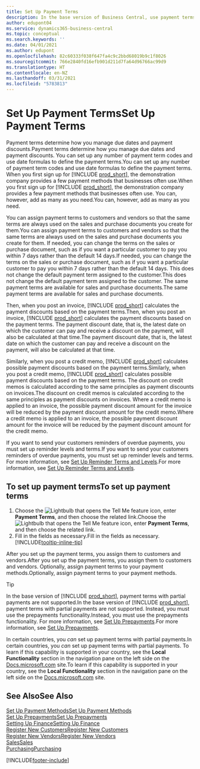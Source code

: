 ```yaml
---
title: Set Up Payment Terms
description: In the base version of Business Central, use payment terms to manage due dates and payment discounts.
author: edupont04
ms.service: dynamics365-business-central
ms.topic: conceptual
ms.search.keywords: ''
ms.date: 04/01/2021
ms.author: edupont
ms.openlocfilehash: 82c60333f038f647fa4c9c2bbd68019b9c1f8026
ms.sourcegitcommit: 766e2840fd16efb901d211d7fa64d96766ac99d9
ms.translationtype: HT
ms.contentlocale: en-NZ
ms.lasthandoff: 03/31/2021
ms.locfileid: "5783813"
---
```

# <a name="set-up-payment-terms"></a><span data-ttu-id="da1cf-103">Set Up Payment Terms</span><span class="sxs-lookup"><span data-stu-id="da1cf-103">Set Up Payment Terms</span></span>

<span data-ttu-id="da1cf-104">Payment terms determine how you manage due dates and payment discounts.</span><span class="sxs-lookup"><span data-stu-id="da1cf-104">Payment terms determine how you manage due dates and payment discounts.</span></span> <span data-ttu-id="da1cf-105">You can set up any number of payment term codes and use date formulas to define the payment terms.</span><span class="sxs-lookup"><span data-stu-id="da1cf-105">You can set up any number of payment term codes and use date formulas to define the payment terms.</span></span> <span data-ttu-id="da1cf-106">When you first sign up for [!INCLUDE [prod_short](includes/prod_short.md)], the demonstration company provides a few payment methods that businesses often use.</span><span class="sxs-lookup"><span data-stu-id="da1cf-106">When you first sign up for [!INCLUDE [prod_short](includes/prod_short.md)], the demonstration company provides a few payment methods that businesses often use.</span></span> <span data-ttu-id="da1cf-107">You can, however, add as many as you need.</span><span class="sxs-lookup"><span data-stu-id="da1cf-107">You can, however, add as many as you need.</span></span>  

<span data-ttu-id="da1cf-108">You can assign payment terms to customers and vendors so that the same terms are always used on the sales and purchase documents you create for them.</span><span class="sxs-lookup"><span data-stu-id="da1cf-108">You can assign payment terms to customers and vendors so that the same terms are always used on the sales and purchase documents you create for them.</span></span> <span data-ttu-id="da1cf-109">If needed, you can change the terms on the sales or purchase document, such as if you want a particular customer to pay you within 7 days rather than the default 14 days.</span><span class="sxs-lookup"><span data-stu-id="da1cf-109">If needed, you can change the terms on the sales or purchase document, such as if you want a particular customer to pay you within 7 days rather than the default 14 days.</span></span> <span data-ttu-id="da1cf-110">This does not change the default payment term assigned to the customer.</span><span class="sxs-lookup"><span data-stu-id="da1cf-110">This does not change the default payment term assigned to the customer.</span></span> <span data-ttu-id="da1cf-111">The same payment terms are available for sales and purchase documents.</span><span class="sxs-lookup"><span data-stu-id="da1cf-111">The same payment terms are available for sales and purchase documents.</span></span>

<span data-ttu-id="da1cf-112">Then, when you post an invoice, [!INCLUDE [prod_short](includes/prod_short.md)] calculates the payment discounts based on the payment terms.</span><span class="sxs-lookup"><span data-stu-id="da1cf-112">Then, when you post an invoice, [!INCLUDE [prod_short](includes/prod_short.md)] calculates the payment discounts based on the payment terms.</span></span> <span data-ttu-id="da1cf-113">The payment discount date, that is, the latest date on which the customer can pay and receive a discount on the payment, will also be calculated at that time.</span><span class="sxs-lookup"><span data-stu-id="da1cf-113">The payment discount date, that is, the latest date on which the customer can pay and receive a discount on the payment, will also be calculated at that time.</span></span>  

<span data-ttu-id="da1cf-114">Similarly, when you post a credit memo, [!INCLUDE [prod_short](includes/prod_short.md)] calculates possible payment discounts based on the payment terms.</span><span class="sxs-lookup"><span data-stu-id="da1cf-114">Similarly, when you post a credit memo, [!INCLUDE [prod_short](includes/prod_short.md)] calculates possible payment discounts based on the payment terms.</span></span> <span data-ttu-id="da1cf-115">The discount on credit memos is calculated according to the same principles as payment discounts on invoices.</span><span class="sxs-lookup"><span data-stu-id="da1cf-115">The discount on credit memos is calculated according to the same principles as payment discounts on invoices.</span></span> <span data-ttu-id="da1cf-116">Where a credit memo is applied to an invoice, the possible payment discount amount for the invoice will be reduced by the payment discount amount for the credit memo.</span><span class="sxs-lookup"><span data-stu-id="da1cf-116">Where a credit memo is applied to an invoice, the possible payment discount amount for the invoice will be reduced by the payment discount amount for the credit memo.</span></span>  

<span data-ttu-id="da1cf-117">If you want to send your customers reminders of overdue payments, you must set up reminder levels and terms.</span><span class="sxs-lookup"><span data-stu-id="da1cf-117">If you want to send your customers reminders of overdue payments, you must set up reminder levels and terms.</span></span> <span data-ttu-id="da1cf-118">For more information, see [Set Up Reminder Terms and Levels](finance-setup-reminders.md).</span><span class="sxs-lookup"><span data-stu-id="da1cf-118">For more information, see [Set Up Reminder Terms and Levels](finance-setup-reminders.md).</span></span>  

## <a name="to-set-up-payment-terms"></a><span data-ttu-id="da1cf-119">To set up payment terms</span><span class="sxs-lookup"><span data-stu-id="da1cf-119">To set up payment terms</span></span>

1. <span data-ttu-id="da1cf-120">Choose the ![Lightbulb that opens the Tell Me feature](media/ui-search/search_small.png "Tell me what you want to do") icon, enter **Payment Terms**, and then choose the related link.</span><span class="sxs-lookup"><span data-stu-id="da1cf-120">Choose the ![Lightbulb that opens the Tell Me feature](media/ui-search/search_small.png "Tell me what you want to do") icon, enter **Payment Terms**, and then choose the related link.</span></span>  
2. <span data-ttu-id="da1cf-121">Fill in the fields as necessary.</span><span class="sxs-lookup"><span data-stu-id="da1cf-121">Fill in the fields as necessary.</span></span> [!INCLUDE[tooltip-inline-tip](includes/tooltip-inline-tip_md.md)]  

<span data-ttu-id="da1cf-122">After you set up the payment terms, you assign them to customers and vendors.</span><span class="sxs-lookup"><span data-stu-id="da1cf-122">After you set up the payment terms, you assign them to customers and vendors.</span></span> <span data-ttu-id="da1cf-123">Optionally, assign payment terms to your payment methods.</span><span class="sxs-lookup"><span data-stu-id="da1cf-123">Optionally, assign payment terms to your payment methods.</span></span>  

> [!TIP]
> <span data-ttu-id="da1cf-124">In the base version of [!INCLUDE [prod_short](includes/prod_short.md)], payment terms with partial payments are not supported.</span><span class="sxs-lookup"><span data-stu-id="da1cf-124">In the base version of [!INCLUDE [prod_short](includes/prod_short.md)], payment terms with partial payments are not supported.</span></span> <span data-ttu-id="da1cf-125">Instead, you must use the prepayments functionality.</span><span class="sxs-lookup"><span data-stu-id="da1cf-125">Instead, you must use the prepayments functionality.</span></span> <span data-ttu-id="da1cf-126">For more information, see [Set Up Prepayments](finance-set-up-prepayments.md).</span><span class="sxs-lookup"><span data-stu-id="da1cf-126">For more information, see [Set Up Prepayments](finance-set-up-prepayments.md).</span></span>
>
> <span data-ttu-id="da1cf-127">In certain countries, you *can* set up payment terms with partial payments.</span><span class="sxs-lookup"><span data-stu-id="da1cf-127">In certain countries, you *can* set up payment terms with partial payments.</span></span> <span data-ttu-id="da1cf-128">To learn if this capability is supported in your country, see the **Local Functionality** section in the navigation pane on the left side on the [Docs.microsoft.com](about-localization.md) site.</span><span class="sxs-lookup"><span data-stu-id="da1cf-128">To learn if this capability is supported in your country, see the **Local Functionality** section in the navigation pane on the left side on the [Docs.microsoft.com](about-localization.md) site.</span></span>

## <a name="see-also"></a><span data-ttu-id="da1cf-129">See Also</span><span class="sxs-lookup"><span data-stu-id="da1cf-129">See Also</span></span>

[<span data-ttu-id="da1cf-130">Set Up Payment Methods</span><span class="sxs-lookup"><span data-stu-id="da1cf-130">Set Up Payment Methods</span></span>](finance-payment-methods.md)  
[<span data-ttu-id="da1cf-131">Set Up Prepayments</span><span class="sxs-lookup"><span data-stu-id="da1cf-131">Set Up Prepayments</span></span>](finance-set-up-prepayments.md)  
[<span data-ttu-id="da1cf-132">Setting Up Finance</span><span class="sxs-lookup"><span data-stu-id="da1cf-132">Setting Up Finance</span></span>](finance-setup-finance.md)  
[<span data-ttu-id="da1cf-133">Register New Customers</span><span class="sxs-lookup"><span data-stu-id="da1cf-133">Register New Customers</span></span>](sales-how-register-new-customers.md)  
[<span data-ttu-id="da1cf-134">Register New Vendors</span><span class="sxs-lookup"><span data-stu-id="da1cf-134">Register New Vendors</span></span>](purchasing-how-register-new-vendors.md)  
[<span data-ttu-id="da1cf-135">Sales</span><span class="sxs-lookup"><span data-stu-id="da1cf-135">Sales</span></span>](sales-manage-sales.md)  
[<span data-ttu-id="da1cf-136">Purchasing</span><span class="sxs-lookup"><span data-stu-id="da1cf-136">Purchasing</span></span>](purchasing-manage-purchasing.md)  


[!INCLUDE[footer-include](includes/footer-banner.md)]